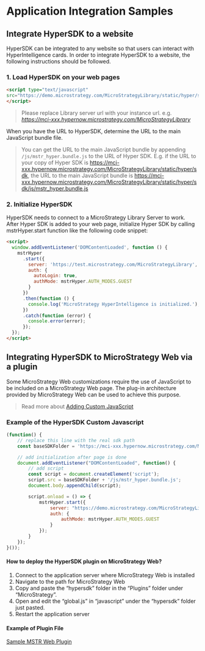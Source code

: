 # Application Integration Samples

## Integrate HyperSDK to a website

HyperSDK can be integrated to any website so that users can interact with HyperIntelligence cards. In order to integrate HyperSDK to a website, the following instructions should be followed.

### 1. Load HyperSDK on your web pages
```html
<script type="text/javascript" 
src="https://demo.microstrategy.com/MicroStrategyLibrary/static/hyper/sdk/js/mstr_hyper.bundle.js">
</script>
```
>Please replace Library server url with your instance url.
e.g. *https://mci-xxx.hypernow.microstrategy.com/MicroStrategyLibrary*

When you have the URL to HyperSDK, determine the URL to the main JavaScript bundle file.

> You can get the URL to the main JavaScript bundle by appending `/js/mstr_hyper.bundle.js` to the URL of Hyper SDK. E.g. if the URL to your copy of Hyper SDK is https://mci-xxx.hypernow.microstrategy.com/MicroStrategyLibrary/static/hyper/sdk, the URL to the main JavaScript bundle is https://mci-xxx.hypernow.microstrategy.com/MicroStrategyLibrary/static/hyper/sdk/js/mstr_hyper.bundle.js

### 2. Initialize HyperSDK

HyperSDK needs to connect to a MicroStrategy Library Server to work. After Hyper SDK is added to your web page, initialize Hyper SDK by calling mstrHyper.start function like the following code snippet:

```html
<script>
  window.addEventListener('DOMContentLoaded', function () {
    mstrHyper
      .start({
        server: 'https://test.microstrategy.com/MicroStrategyLibrary',
        auth: {
          autoLogin: true,
          authMode: mstrHyper.AUTH_MODES.GUEST
        }
      })
      .then(function () {
        console.log('MicroStrategy HyperIntelligence is initialized.');
      })
      .catch(function (error) {
        console.error(error);
      });
  });
</script>
```


## Integrating HyperSDK to MicroStrategy Web via a plugin

Some MicroStrategy Web customizations require the use of JavaScript to be included on a MicroStrategy Web page. The plug-in architecture provided by MicroStrategy Web can be used to achieve this purpose.
> Read more about [Adding Custom JavaScript](https://lw.microstrategy.com/msdz/MSDL/GARelease_Current/docs/projects/WebSDK/Content/topics/promptarch/PA_Adding_Custom_JavaScript.htm)

### Example of the HyperSDK Custom Javascript
```js
(function() {
    // replace this line with the real sdk path
    const baseSDKFolder = 'https://mci-xxx.hypernow.microstrategy.com/MicroStrategyLibrary/static/hyper/sdk';

    // add initialization after page is done
    document.addEventListener("DOMContentLoaded", function() {
        // add script
        const script = document.createElement('script');
        script.src = baseSDKFolder + '/js/mstr_hyper.bundle.js';
        document.body.appendChild(script);

        script.onload = () => {
            mstrHyper.start({
                server: "https://demo.microstrategy.com/MicroStrategyLibrary",
                auth: {
                    authMode: mstrHyper.AUTH_MODES.GUEST
                }
            });
        }
    });
}());
```

#### How to deploy the HyperSDK plugin on MicroStrategy Web?

1.	Connect to the application server where MicroStrategy Web is installed
2.	Navigate to the path for MicroStrategy Web
3.	Copy and paste the “hypersdk” folder in the “Plugins” folder under “MicroStrategy”.  
4.	Open and edit the “global.js” in “javascript” under the “hypersdk” folder just pasted.
5.	Restart the application server 

#### Example of Plugin File
[Sample MSTR Web Plugin](../files/global.js)


